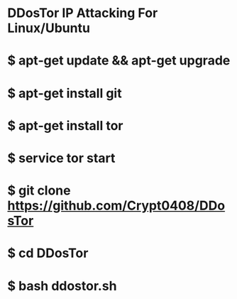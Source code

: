 # DDosTor IP Attacking For Linux/Ubuntu

# $ apt-get update && apt-get upgrade
# $ apt-get install git
# $ apt-get install tor
# $ service tor start
# $ git clone https://github.com/Crypt0408/DDosTor
# $ cd DDosTor
# $ bash ddostor.sh
